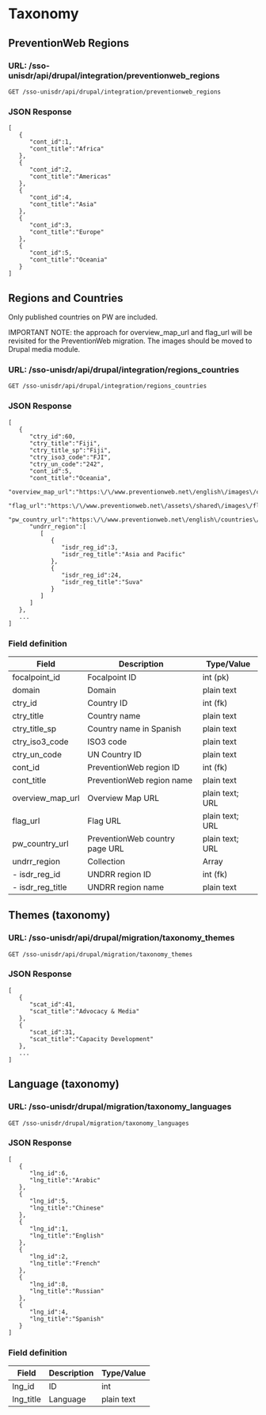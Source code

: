 # Taxonomy

## PreventionWeb Regions

### URL: /sso-unisdr/api/drupal/integration/preventionweb_regions

```shell
GET /sso-unisdr/api/drupal/integration/preventionweb_regions
```

### JSON Response

```shell
[
   {
      "cont_id":1,
      "cont_title":"Africa"
   },
   {
      "cont_id":2,
      "cont_title":"Americas"
   },
   {
      "cont_id":4,
      "cont_title":"Asia"
   },
   {
      "cont_id":3,
      "cont_title":"Europe"
   },
   {
      "cont_id":5,
      "cont_title":"Oceania"
   }
]
```


## Regions and Countries

Only published countries on PW are included.

IMPORTANT NOTE: the approach for overview_map_url and flag_url will be revisited for the PreventionWeb migration. The images should be moved to Drupal media module.

### URL: /sso-unisdr/api/drupal/integration/regions_countries


```shell
GET /sso-unisdr/api/drupal/integration/regions_countries
```

### JSON Response

```shell
[
   {
      "ctry_id":60,
      "ctry_title":"Fiji",
      "ctry_title_sp":"Fiji",
      "ctry_iso3_code":"FJI",
      "ctry_un_code":"242",
      "cont_id":5,
      "cont_title":"Oceania",
      "overview_map_url":"https:\/\/www.preventionweb.net\/english\/images\/countries\/maps\/fji.gif",
      "flag_url":"https:\/\/www.preventionweb.net\/assets\/shared\/images\/flags\/fji.jpg",
      "pw_country_url":"https:\/\/www.preventionweb.net\/english\/countries\/oceania\/fji",
      "undrr_region":[
         [
            {
               "isdr_reg_id":3,
               "isdr_reg_title":"Asia and Pacific"
            },
            {
               "isdr_reg_id":24,
               "isdr_reg_title":"Suva"
            }
         ]
      ]
   },
   ...
]
```

### Field definition

| Field            | Description                    | Type/Value      |
|------------------|--------------------------------|-----------------|
| focalpoint_id    | Focalpoint ID                  | int (pk)        |
| domain           | Domain                         | plain text      |
| ctry_id          | Country ID                     | int (fk)        |
| ctry_title       | Country name                   | plain text      |
| ctry_title_sp    | Country name in Spanish        | plain text      |
| ctry_iso3_code   | ISO3 code                      | plain text      |
| ctry_un_code     | UN Country ID                  | plain text      |
| cont_id          | PreventionWeb region ID        | int (fk)        |
| cont_title       | PreventionWeb region name      | plain text      |
| overview_map_url | Overview Map URL               | plain text; URL |
| flag_url         | Flag URL                       | plain text; URL |
| pw_country_url   | PreventionWeb country page URL | plain text; URL |
| undrr_region     | Collection                     | Array           |
| - isdr_reg_id    | UNDRR region ID                | int (fk)        |
| - isdr_reg_title | UNDRR region name              | plain text      |



## Themes (taxonomy)


### URL: /sso-unisdr/api/drupal/migration/taxonomy_themes

```shell
GET /sso-unisdr/api/drupal/migration/taxonomy_themes
```


### JSON Response

```shell
[
   {
      "scat_id":41,
      "scat_title":"Advocacy & Media"
   },
   {
      "scat_id":31,
      "scat_title":"Capacity Development"
   },
   ...
]
```





## Language (taxonomy)

### URL: /sso-unisdr/drupal/migration/taxonomy_languages

```shell
GET /sso-unisdr/drupal/migration/taxonomy_languages
```
### JSON Response

```shell
[
   {
      "lng_id":6,
      "lng_title":"Arabic"
   },
   {
      "lng_id":5,
      "lng_title":"Chinese"
   },
   {
      "lng_id":1,
      "lng_title":"English"
   },
   {
      "lng_id":2,
      "lng_title":"French"
   },
   {
      "lng_id":8,
      "lng_title":"Russian"
   },
   {
      "lng_id":4,
      "lng_title":"Spanish"
   }
]
```

### Field definition

| Field     | Description | Type/Value |
|-----------|-------------|------------|
| lng_id    | ID          | int        |
| lng_title | Language    | plain text |

